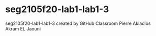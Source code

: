 # seg2105f20-lab1-lab1-3
seg2105f20-lab1-lab1-3 created by GitHub Classroom
Pierre Akladios
Akram EL Jaouni
